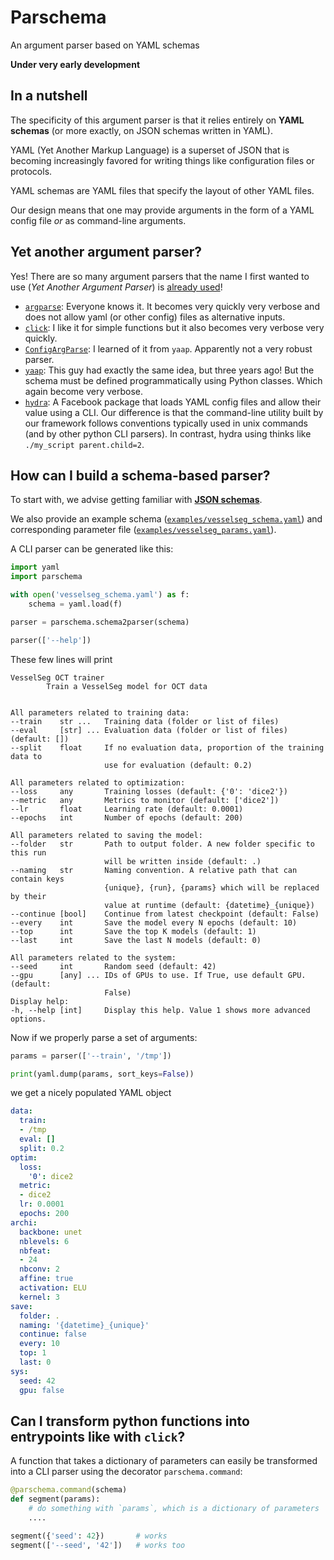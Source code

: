 # Parschema

An argument parser based on YAML schemas

**Under very early development**

## In a nutshell

The specificity of this argument parser is that it relies entirely on
**YAML schemas** (or more exactly, on JSON schemas written in YAML).

YAML (Yet Another Markup Language) is a superset of JSON that is
becoming increasingly favored for writing things like configuration
files or protocols.

YAML schemas are YAML files that specify the layout of other YAML files.

Our design means that one may provide arguments in the form of a
YAML config file _or_ as command-line arguments.

## Yet another argument parser?

Yes! There are so many argument parsers that the name I first wanted
to use (_Yet Another Argument Parser_) is
[already used](https://github.com/kaniblu/yaap)!

- [`argparse`](https://docs.python.org/3/library/argparse.html): Everyone
  knows it. It becomes very quickly very verbose and does not allow
  yaml (or other config) files as alternative inputs.
- [`click`](https://click.palletsprojects.com): I like it for simple functions
  but it also becomes very verbose very quickly.
- [`ConfigArgParse`](https://pypi.org/project/ConfigArgParse/): I learned
  of it from `yaap`. Apparently not a very robust parser.
- [`yaap`](https://github.com/kaniblu/yaap): This guy had exactly the
  same idea, but three years ago! But the schema must be defined
  programmatically using Python classes. Which again become very verbose.
- [`hydra`](https://github.com/facebookresearch/hydra): A Facebook package
  that loads YAML config files and allow their value using a CLI.
  Our difference is that the command-line utility built by our framework
  follows conventions typically used in unix commands (and by other python
  CLI parsers). In contrast, hydra using thinks like
  `./my_script parent.child=2`.

## How can I build a schema-based parser?

To start with, we advise getting familiar with
[**JSON schemas**](https://json-schema.org).

We also provide an example schema
([`examples/vesselseg_schema.yaml`](examples/vesselseg_schema.yaml))
and corresponding parameter file
([`examples/vesselseg_params.yaml`](examples/vesselseg_params.yaml)).

A CLI parser can be generated like this:
```python
import yaml
import parschema

with open('vesselseg_schema.yaml') as f:
    schema = yaml.load(f)

parser = parschema.schema2parser(schema)

parser(['--help'])
```

These few lines will print
```
VesselSeg OCT trainer
        Train a VesselSeg model for OCT data


All parameters related to training data:
--train    str ...   Training data (folder or list of files)
--eval     [str] ... Evaluation data (folder or list of files) (default: [])
--split    float     If no evaluation data, proportion of the training data to
                     use for evaluation (default: 0.2)

All parameters related to optimization:
--loss     any       Training losses (default: {'0': 'dice2'})
--metric   any       Metrics to monitor (default: ['dice2'])
--lr       float     Learning rate (default: 0.0001)
--epochs   int       Number of epochs (default: 200)

All parameters related to saving the model:
--folder   str       Path to output folder. A new folder specific to this run
                     will be written inside (default: .)
--naming   str       Naming convention. A relative path that can contain keys
                     {unique}, {run}, {params} which will be replaced by their
                     value at runtime (default: {datetime}_{unique})
--continue [bool]    Continue from latest checkpoint (default: False)
--every    int       Save the model every N epochs (default: 10)
--top      int       Save the top K models (default: 1)
--last     int       Save the last N models (default: 0)

All parameters related to the system:
--seed     int       Random seed (default: 42)
--gpu      [any] ... IDs of GPUs to use. If True, use default GPU. (default:
                     False)
Display help:
-h, --help [int]     Display this help. Value 1 shows more advanced options.
```

Now if we properly parse a set of arguments:
```python
params = parser(['--train', '/tmp'])

print(yaml.dump(params, sort_keys=False))
```
we get a nicely populated YAML object
```yaml
data:
  train:
  - /tmp
  eval: []
  split: 0.2
optim:
  loss:
    '0': dice2
  metric:
  - dice2
  lr: 0.0001
  epochs: 200
archi:
  backbone: unet
  nblevels: 6
  nbfeat:
  - 24
  nbconv: 2
  affine: true
  activation: ELU
  kernel: 3
save:
  folder: .
  naming: '{datetime}_{unique}'
  continue: false
  every: 10
  top: 1
  last: 0
sys:
  seed: 42
  gpu: false
```

## Can I transform python functions into entrypoints like with `click`?

A function that takes a dictionary of parameters can easily be transformed
into a CLI parser using the decorator `parschema.command`:
```python
@parschema.command(schema)
def segment(params):
    # do something with `params`, which is a dictionary of parameters
    ....

segment({'seed': 42})       # works
segment(['--seed', '42'])   # works too
```
